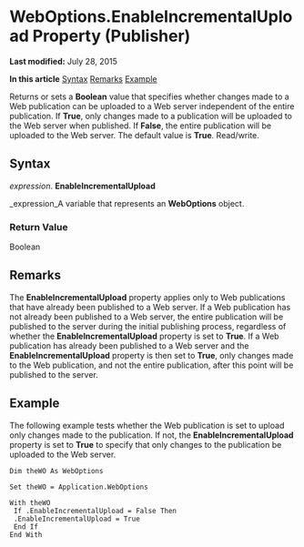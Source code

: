 
# WebOptions.EnableIncrementalUpload Property (Publisher)

 **Last modified:** July 28, 2015

 **In this article**
 [Syntax](#sectionSection0)
 [Remarks](#sectionSection1)
 [Example](#sectionSection2)


Returns or sets a  **Boolean** value that specifies whether changes made to a Web publication can be uploaded to a Web server independent of the entire publication. If **True**, only changes made to a publication will be uploaded to the Web server when published. If  **False**, the entire publication will be uploaded to the Web server. The default value is  **True**. Read/write.


## Syntax
<a name="sectionSection0"> </a>

 _expression_. **EnableIncrementalUpload**

 _expression_A variable that represents an  **WebOptions** object.


### Return Value

Boolean


## Remarks
<a name="sectionSection1"> </a>

The  **EnableIncrementalUpload** property applies only to Web publications that have already been published to a Web server. If a Web publication has not already been published to a Web server, the entire publication will be published to the server during the initial publishing process, regardless of whether the **EnableIncrementalUpload** property is set to **True**. If a Web publication has already been published to a Web server and the  **EnableIncrementalUpload** property is then set to **True**, only changes made to the Web publication, and not the entire publication, after this point will be published to the server.


## Example
<a name="sectionSection2"> </a>

The following example tests whether the Web publication is set to upload only changes made to the publication. If not, the  **EnableIncrementalUpload** property is set to **True** to specify that only changes to the publication be uploaded to the Web server.


```
Dim theWO As WebOptions 
 
Set theWO = Application.WebOptions 
 
With theWO 
 If .EnableIncrementalUpload = False Then 
 .EnableIncrementalUpload = True 
 End If 
End With
```


